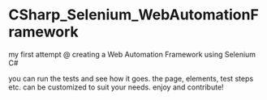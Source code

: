 # CSharp_Selenium_WebAutomationFramework
my first attempt @ creating a Web Automation Framework using Selenium C#

you can run the tests and see how it goes.
the page, elements, test steps etc. can be customized to suit your needs.
enjoy and contribute!
